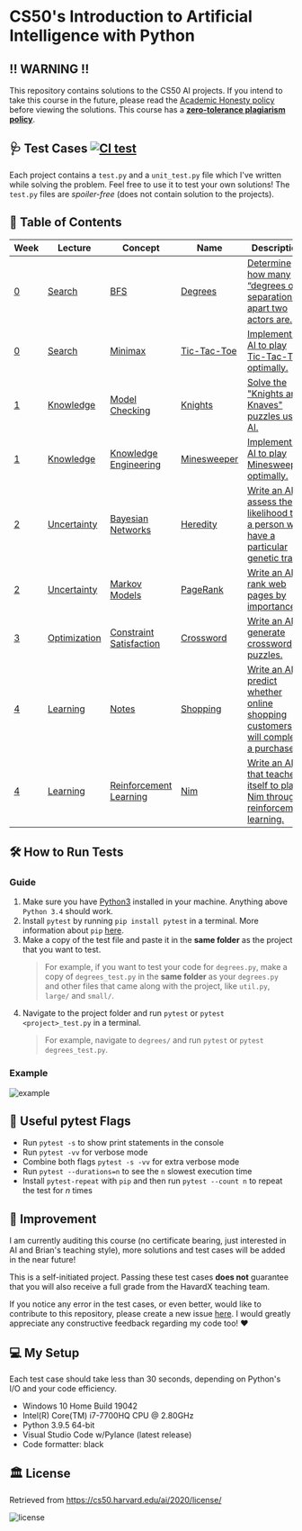 # CS50's Introduction to Artificial Intelligence with Python

## ‼️ WARNING ‼️

This repository contains solutions to the CS50 AI projects. If you intend to take this course in the future, please read the [Academic Honesty policy](https://cs50.harvard.edu/ai/2020/honesty/) before viewing the solutions. This course has a [**zero-tolerance plagiarism policy**](https://discord.com/channels/393846237255696385/690359206716637184/829384296900853781).

## 🩺 Test Cases [![CI test](https://github.com/jetkan-yk/cs50ai/actions/workflows/main.yml/badge.svg?event=push)](https://github.com/jetkan-yk/cs50ai/actions/workflows/main.yml)

Each project contains a `test.py` and a `unit_test.py` file which I've written while solving the problem. Feel free to use it to test your own solutions! The `test.py` files are _spoiler-free_ (does not contain solution to the projects).

## 📖 Table of Contents

| Week                                           | Lecture                                      | Concept                                                                                      | Name                                           | Description                                                                                                                                       | Test Case                                                   |
| ---------------------------------------------- | -------------------------------------------- | -------------------------------------------------------------------------------------------- | ---------------------------------------------- | ------------------------------------------------------------------------------------------------------------------------------------------------- | ----------------------------------------------------------- |
| [0](https://cs50.harvard.edu/ai/2020/weeks/0/) | [Search](https://youtu.be/WbzNRTTrX0g)       | [BFS](https://cs50.harvard.edu/ai/2020/notes/0/#breadth-first-search)                        | [Degrees](lec0/degrees/degrees.py)             | [Determine how many “degrees of separation” apart two actors are.](https://cs50.harvard.edu/ai/2020/projects/0/degrees/)                          | [degrees_test.py](lec0/degrees/degrees_test.py)             |
| [0](https://cs50.harvard.edu/ai/2020/weeks/0/) | [Search](https://youtu.be/WbzNRTTrX0g)       | [Minimax](https://cs50.harvard.edu/ai/2020/notes/0/#minimax)                                 | [Tic-Tac-Toe](lec0/tictactoe/tictactoe.py)     | [Implement an AI to play Tic-Tac-Toe optimally.](https://cs50.harvard.edu/ai/2020/projects/0/tictactoe/)                                          | [tictactoe_test.py](lec0/tictactoe/tictactoe_test.py)       |
| [1](https://cs50.harvard.edu/ai/2020/weeks/1/) | [Knowledge](https://youtu.be/HWQLez87vqM)    | [Model Checking](https://cs50.harvard.edu/ai/2020/notes/1/#inference)                        | [Knights](lec1/knights/puzzle.py)              | [Solve the "Knights and Knaves" puzzles using AI.](https://cs50.harvard.edu/ai/2020/projects/1/knights/)                                          | [puzzle_test.py](lec1/knights/puzzle_test.py)               |
| [1](https://cs50.harvard.edu/ai/2020/weeks/1/) | [Knowledge](https://youtu.be/HWQLez87vqM)    | [Knowledge Engineering](https://cs50.harvard.edu/ai/2020/notes/1/#knowledge-engineering)     | [Minesweeper](lec1/minesweeper/minesweeper.py) | [Implement an AI to play Minesweeper optimally.](https://cs50.harvard.edu/ai/2020/projects/1/minesweeper/)                                        | [minesweeper_test.py](lec1/minesweeper/minesweeper_test.py) |
| [2](https://cs50.harvard.edu/ai/2020/weeks/2/) | [Uncertainty](https://youtu.be/D8RRq3TbtHU)  | [Bayesian Networks](https://cs50.harvard.edu/ai/2020/notes/2/#bayesian-networks)             | [Heredity](lec2/heredity/heredity.py)          | [Write an AI to assess the likelihood that a person will have a particular genetic trait.](https://cs50.harvard.edu/ai/2020/projects/2/heredity/) | [heredity_test.py](lec2/heredity/heredity_test.py)          |
| [2](https://cs50.harvard.edu/ai/2020/weeks/2/) | [Uncertainty](https://youtu.be/D8RRq3TbtHU)  | [Markov Models](https://cs50.harvard.edu/ai/2020/notes/2/#markov-models)                     | [PageRank](lec2/pagerank/pagerank.py)          | [Write an AI to rank web pages by importance.](https://cs50.harvard.edu/ai/2020/projects/2/pagerank/)                                             | [pagerank_test.py](lec2/pagerank/pagerank_test.py)          |
| [3](https://cs50.harvard.edu/ai/2020/weeks/3/) | [Optimization](https://youtu.be/qK46ET1xk2A) | [Constraint Satisfaction](https://cs50.harvard.edu/ai/2020/notes/3/#constraint-satisfaction) | [Crossword](lec3/crossword/generate.py)        | [Write an AI to generate crossword puzzles.](https://cs50.harvard.edu/ai/2020/projects/3/crossword/)                                              | [generate_test.py](/lec3/crossword/generate_test.py)        |
| [4](https://cs50.harvard.edu/ai/2020/weeks/4/) | [Learning](https://youtu.be/-g0iJjnO2_w)     | [Notes](https://cs50.harvard.edu/ai/2020/notes/4/)                                           | [Shopping](lec4/shopping/shopping.py)          | [Write an AI to predict whether online shopping customers will complete a purchase.](https://cs50.harvard.edu/ai/2020/projects/4/shopping/)       | *Work in Progress*                                          |
| [4](https://cs50.harvard.edu/ai/2020/weeks/4/) | [Learning](https://youtu.be/-g0iJjnO2_w)     | [Reinforcement Learning](https://cs50.harvard.edu/ai/2020/notes/4/#reinforcement-learning)   | [Nim](lec4/nim/nim.py)                         | [Write an AI that teaches itself to play Nim through reinforcement learning.](https://cs50.harvard.edu/ai/2020/projects/4/nim/)                   | *Work in Progress*                                          |

## 🛠️ How to Run Tests

### Guide

1. Make sure you have [Python3](https://www.python.org/downloads/) installed in your machine. Anything above `Python 3.4` should work.
2. Install `pytest` by running `pip install pytest` in a terminal. More information about `pip` [here](https://realpython.com/what-is-pip/).
3. Make a copy of the test file and paste it in the **same folder** as the project that you want to test.
    > For example, if you want to test your code for `degrees.py`, make a copy of `degrees_test.py` in the **same folder** as your `degrees.py` and other files that came along with the project, like `util.py`, `large/` and `small/`.
4. Navigate to the project folder and run `pytest` or `pytest <project>_test.py` in a terminal.
    > For example, navigate to `degrees/` and run `pytest` or `pytest degrees_test.py`.

### Example

![example](https://user-images.githubusercontent.com/36299141/128583985-a56b4371-a092-430a-8c08-4483137367d6.png)

## 🚩 Useful pytest Flags

- Run `pytest -s` to show print statements in the console
- Run `pytest -vv` for verbose mode
- Combine both flags `pytest -s -vv` for extra verbose mode
- Run `pytest --durations=n` to see the `n` slowest execution time
- Install `pytest-repeat` with `pip` and then run `pytest --count n` to repeat the test for *n* times

## 🤹 Improvement

I am currently auditing this course (no certificate bearing, just interested in AI and Brian's teaching style), more solutions and test cases will be added in the near future!</br>

This is a self-initiated project. Passing these test cases **does not** guarantee that you will also receive a full grade from the HavardX teaching team.</br>

If you notice any error in the test cases, or even better, would like to contribute to this repository, please create a new issue [here](https://github.com/jetkan-yk/cs50ai/issues). I would greatly appreciate any constructive feedback regarding my code too! ♥️

## 💻 My Setup

Each test case should take less than 30 seconds, depending on Python's I/O and your code efficiency.

- Windows 10 Home Build 19042
- Intel(R) Core(TM) i7-7700HQ CPU @ 2.80GHz
- Python 3.9.5 64-bit
- Visual Studio Code w/Pylance (latest release)
- Code formatter: black

## 🏛️ License

Retrieved from <https://cs50.harvard.edu/ai/2020/license/>

![license](https://user-images.githubusercontent.com/36299141/128539744-ee267826-82fb-4fd2-831b-9d40413be9dc.png)
